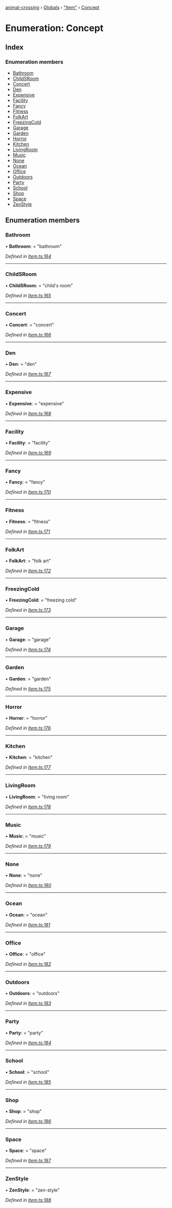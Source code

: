 [animal-crossing](../README.md) › [Globals](../globals.md) › ["Item"](../modules/_item_.md) › [Concept](_item_.concept.md)

# Enumeration: Concept

## Index

### Enumeration members

* [Bathroom](_item_.concept.md#bathroom)
* [ChildSRoom](_item_.concept.md#childsroom)
* [Concert](_item_.concept.md#concert)
* [Den](_item_.concept.md#den)
* [Expensive](_item_.concept.md#expensive)
* [Facility](_item_.concept.md#facility)
* [Fancy](_item_.concept.md#fancy)
* [Fitness](_item_.concept.md#fitness)
* [FolkArt](_item_.concept.md#folkart)
* [FreezingCold](_item_.concept.md#freezingcold)
* [Garage](_item_.concept.md#garage)
* [Garden](_item_.concept.md#garden)
* [Horror](_item_.concept.md#horror)
* [Kitchen](_item_.concept.md#kitchen)
* [LivingRoom](_item_.concept.md#livingroom)
* [Music](_item_.concept.md#music)
* [None](_item_.concept.md#none)
* [Ocean](_item_.concept.md#ocean)
* [Office](_item_.concept.md#office)
* [Outdoors](_item_.concept.md#outdoors)
* [Party](_item_.concept.md#party)
* [School](_item_.concept.md#school)
* [Shop](_item_.concept.md#shop)
* [Space](_item_.concept.md#space)
* [ZenStyle](_item_.concept.md#zenstyle)

## Enumeration members

###  Bathroom

• **Bathroom**: = "bathroom"

*Defined in [Item.ts:164](https://github.com/Norviah/animal-crossing/blob/26c21f5/module/types/Item.ts#L164)*

___

###  ChildSRoom

• **ChildSRoom**: = "child's room"

*Defined in [Item.ts:165](https://github.com/Norviah/animal-crossing/blob/26c21f5/module/types/Item.ts#L165)*

___

###  Concert

• **Concert**: = "concert"

*Defined in [Item.ts:166](https://github.com/Norviah/animal-crossing/blob/26c21f5/module/types/Item.ts#L166)*

___

###  Den

• **Den**: = "den"

*Defined in [Item.ts:167](https://github.com/Norviah/animal-crossing/blob/26c21f5/module/types/Item.ts#L167)*

___

###  Expensive

• **Expensive**: = "expensive"

*Defined in [Item.ts:168](https://github.com/Norviah/animal-crossing/blob/26c21f5/module/types/Item.ts#L168)*

___

###  Facility

• **Facility**: = "facility"

*Defined in [Item.ts:169](https://github.com/Norviah/animal-crossing/blob/26c21f5/module/types/Item.ts#L169)*

___

###  Fancy

• **Fancy**: = "fancy"

*Defined in [Item.ts:170](https://github.com/Norviah/animal-crossing/blob/26c21f5/module/types/Item.ts#L170)*

___

###  Fitness

• **Fitness**: = "fitness"

*Defined in [Item.ts:171](https://github.com/Norviah/animal-crossing/blob/26c21f5/module/types/Item.ts#L171)*

___

###  FolkArt

• **FolkArt**: = "folk art"

*Defined in [Item.ts:172](https://github.com/Norviah/animal-crossing/blob/26c21f5/module/types/Item.ts#L172)*

___

###  FreezingCold

• **FreezingCold**: = "freezing cold"

*Defined in [Item.ts:173](https://github.com/Norviah/animal-crossing/blob/26c21f5/module/types/Item.ts#L173)*

___

###  Garage

• **Garage**: = "garage"

*Defined in [Item.ts:174](https://github.com/Norviah/animal-crossing/blob/26c21f5/module/types/Item.ts#L174)*

___

###  Garden

• **Garden**: = "garden"

*Defined in [Item.ts:175](https://github.com/Norviah/animal-crossing/blob/26c21f5/module/types/Item.ts#L175)*

___

###  Horror

• **Horror**: = "horror"

*Defined in [Item.ts:176](https://github.com/Norviah/animal-crossing/blob/26c21f5/module/types/Item.ts#L176)*

___

###  Kitchen

• **Kitchen**: = "kitchen"

*Defined in [Item.ts:177](https://github.com/Norviah/animal-crossing/blob/26c21f5/module/types/Item.ts#L177)*

___

###  LivingRoom

• **LivingRoom**: = "living room"

*Defined in [Item.ts:178](https://github.com/Norviah/animal-crossing/blob/26c21f5/module/types/Item.ts#L178)*

___

###  Music

• **Music**: = "music"

*Defined in [Item.ts:179](https://github.com/Norviah/animal-crossing/blob/26c21f5/module/types/Item.ts#L179)*

___

###  None

• **None**: = "none"

*Defined in [Item.ts:180](https://github.com/Norviah/animal-crossing/blob/26c21f5/module/types/Item.ts#L180)*

___

###  Ocean

• **Ocean**: = "ocean"

*Defined in [Item.ts:181](https://github.com/Norviah/animal-crossing/blob/26c21f5/module/types/Item.ts#L181)*

___

###  Office

• **Office**: = "office"

*Defined in [Item.ts:182](https://github.com/Norviah/animal-crossing/blob/26c21f5/module/types/Item.ts#L182)*

___

###  Outdoors

• **Outdoors**: = "outdoors"

*Defined in [Item.ts:183](https://github.com/Norviah/animal-crossing/blob/26c21f5/module/types/Item.ts#L183)*

___

###  Party

• **Party**: = "party"

*Defined in [Item.ts:184](https://github.com/Norviah/animal-crossing/blob/26c21f5/module/types/Item.ts#L184)*

___

###  School

• **School**: = "school"

*Defined in [Item.ts:185](https://github.com/Norviah/animal-crossing/blob/26c21f5/module/types/Item.ts#L185)*

___

###  Shop

• **Shop**: = "shop"

*Defined in [Item.ts:186](https://github.com/Norviah/animal-crossing/blob/26c21f5/module/types/Item.ts#L186)*

___

###  Space

• **Space**: = "space"

*Defined in [Item.ts:187](https://github.com/Norviah/animal-crossing/blob/26c21f5/module/types/Item.ts#L187)*

___

###  ZenStyle

• **ZenStyle**: = "zen-style"

*Defined in [Item.ts:188](https://github.com/Norviah/animal-crossing/blob/26c21f5/module/types/Item.ts#L188)*
